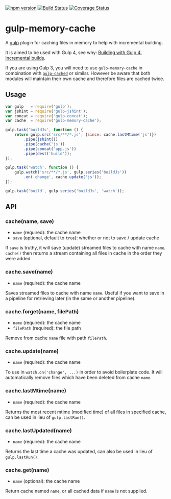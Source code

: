 [![npm version](https://badge.fury.io/js/gulp-memory-cache.svg)](http://badge.fury.io/js/gulp-memory-cache)
[![Build Status](https://travis-ci.org/troch/gulp-memory-cache.svg?branch=master)](https://travis-ci.org/troch/gulp-memory-cache)
[![Coverage Status](https://coveralls.io/repos/troch/gulp-memory-cache/badge.svg)](https://coveralls.io/r/troch/gulp-memory-cache)

# gulp-memory-cache

A [gulp](https://github.com/gulpjs/gulp) plugin for caching files in memory to help with incremental building.

It is aimed to be used with Gulp 4, see why: [Building with Gulp 4: Incremental builds](http://blog.reactandbethankful.com/).

If you are using Gulp 3, you will need to use `gulp-memory-cache` in combination with [`gulp-cached`](https://npmjs.com/package/gulp-cached) or similar.
However be aware that both modules will maintain their own cache and therefore files are cached twice.

## Usage

```javascript
var gulp   = require('gulp');
var jshint = require('gulp-jshint');
var concat = require('gulp-concat');
var cache  = require('gulp-memory-cache');

gulp.task('buildJs', function () {
    return gulp.src('src/**/*.js', {since: cache.lastMtime('js')})
        .pipe(jshint())
        .pipe(cache('js'))
        .pipe(concat('app.js'))
        .pipe(dest('build'));
});

gulp.task('watch', function () {
    gulp.watch('src/**/*.js', gulp.series('buildJs'))
        .on('change', cache.update('js'));
});

gulp.task('build', gulp.series('buildJs', 'watch'));
```


## API

### cache(name, save)

- `name` (required): the cache name
- `save` (optional, default to `true`): whether or not to save / update cache

If `save` is truthy, it will save (update) streamed files to cache with name `name`.
`cache()` then returns a stream containing all files in cache in the order they were added.

### cache.save(name)

- `name` (required): the cache name

Saves streamed files to cache with name `name`. Useful if you want to save
in a pipeline for retrieving later (in the same or another pipeline).


### cache.forget(name, filePath)

- `name` (required): the cache name
- `filePath` (required): the file path

Remove from cache `name` file with path `filePath`.

### cache.update(name)

- `name` (required): the cache name

To use in `watch.on('change', ...)` in order to avoid boilerplate code. It will automatically remove files which have
been deleted from cache `name`.

### cache.lastMtime(name)

- `name` (required): the cache name

Returns the most recent mtime (modified time) of all files in specified cache, can be used in lieu of `gulp.lastRun()`.

### cache.lastUpdated(name)

- `name` (required): the cache name

Returns the last time a cache was updated, can also be used in lieu of `gulp.lastRun()`.

### cache.get(name)

- `name` (optional): the cache name

Return cache named `name`, or all cached data if `name` is not supplied.
